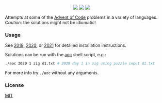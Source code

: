 <p align="center">
    <a href="./2021"><img src="https://img.shields.io/badge/2021-6%2F25-orange"></a>
    <a href="./2020"><img src="https://img.shields.io/badge/2020-15%2F25-green"></a>
    <a href="./2019"><img src="https://img.shields.io/badge/2019-3%2F25-red"></a>
</p>

Attempts at some of the [Advent of Code](https://adventofcode.com/) problems in a variety of languages. *Caution*: the solutions might not be idiomatic!

### Usage

See [2019](./2019/README.md), [2020](./2020/README.md), or [2021](./2021/README.md) for detailed installation instructions.

Solutions can be run with the [aoc](./aoc) shell script, e.g.:

```sh
./aoc 2020 1 zig d1.txt # 2020 day 1 in zig using puzzle input d1.txt
```

For more info try `./aoc` without any arguments.

### License

[MIT](./LICENSE)
